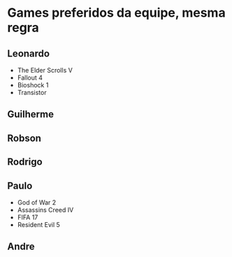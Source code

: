 # Games preferidos da equipe, mesma regra

## Leonardo

* The Elder Scrolls V
* Fallout 4
* Bioshock 1
* Transistor

## Guilherme

## Robson

## Rodrigo

## Paulo

* God of War 2
* Assassins Creed IV
* FIFA 17
* Resident Evil 5

## Andre
